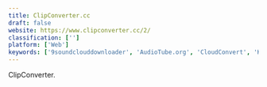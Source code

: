 ```yaml
---
title: ClipConverter.cc
draft: false 
website: https://www.clipconverter.cc/2/
classification: ['']
platform: ['Web']
keywords: ['9soundclouddownloader', 'AudioTube.org', 'CloudConvert', 'KlickAud', 'Online Convert', 'Online video converter', 'SoundCloud MP3', 'y2mate']
---
```

ClipConverter.